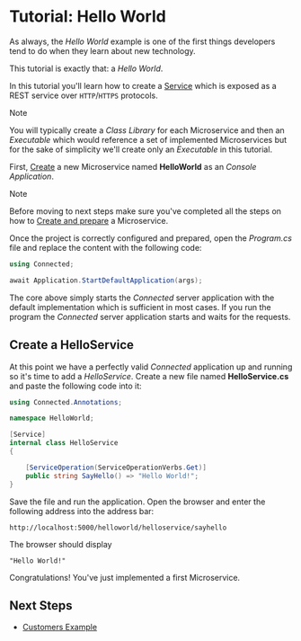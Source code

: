 # Tutorial: Hello World

As always, the *Hello World* example is one of the first things developers tend to do when they learn about new technology.

This tutorial is exactly that: a *Hello World*.

In this tutorial you'll learn how to create a [Service](../../ServiceLayer/Services/README.md) which is exposed as a REST service over ```HTTP```/```HTTPS``` protocols.

> [!NOTE]
> You will typically create a *Class Library* for each Microservice and then an *Executable* which would reference a set of implemented Microservices but for the sake of simplicity we'll create only an *Executable* in this tutorial.

First, [Create](CreateMicroservice.md) a new Microservice named **HelloWorld** as an *Console Application*.

> [!NOTE]
> Before moving to next steps make sure you've completed all the steps on how to [Create and prepare](CreateMicroservice.md) a Microservice.

Once the project is correctly configured and prepared, open the *Program.cs* file and replace the content with the following code:

```csharp
using Connected;

await Application.StartDefaultApplication(args);
```

The core above simply starts the *Connected* server application with the default implementation which is sufficient in most cases. If you run the program the *Connected* server application starts and waits for the requests. 

## Create a HelloService

At this point we have a perfectly valid *Connected* application up and running so it's time to add a *HelloService*. Create a new file named **HelloService.cs** and paste the following code into it:

``` csharp
using Connected.Annotations;

namespace HelloWorld;

[Service]
internal class HelloService
{

    [ServiceOperation(ServiceOperationVerbs.Get)]
    public string SayHello() => "Hello World!";
}
```

Save the file and run the application. Open the browser and enter the following address into the address bar:
```
http://localhost:5000/helloworld/helloservice/sayhello
```

The browser should display

```
"Hello World!"
```
Congratulations! You've just implemented a first Microservice.

## Next Steps

- [Customers Example](CustomersExample.md)